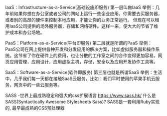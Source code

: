 IaaS：Infrastructure-as-a-Service(基础设施即服务)
第一层叫做IaaS
举例：几年前如果你想在办公室或者公司的网站上运行一些企业应用，你需要去买服务器，或者别的高昂的硬件来控制本地应用，才能让你的业务正常运行。
但现在可以租用IaaS公司提供的场外服务器，存储和网络硬件。这样一来，便大大的节省了维护成本和办公场地。

PaaS：Platform-as-a-Service(平台即服务)
第二层就是所谓的PaaS
举例： PaaS公司在网上提供各种开发和分发应用的解决方案，比如虚拟服务器和操作系统。这节省了你在硬件上的费用，也让分散的工作室之间的合作变得更加容易。网页应用管理，应用设计，应用虚拟主机，存储，安全以及应用开发协作工具等。

SaaS：Software-as-a-Service(软件即服务)
第三层也就是所谓SaaS
举例：生活中，几乎我们每一天都在接触SaaS云服务，比如：我们平时使用的苹果手机云服务，网页中的一些云服务等。


SASS -世界上最成熟稳定和强大的css扩展语言 https://www.sass.hk/
什么是SASS(Syntactically Awesome Stylesheets Sass)?
SASS是一套利用Ruby实现的, 最早最成熟的CSS预处理器